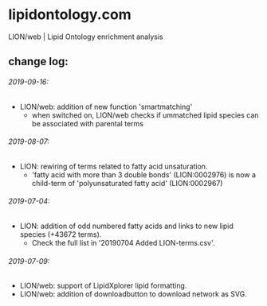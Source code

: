# lipidontology.com
LION/web | Lipid Ontology enrichment analysis

## change log:

###### 2019-09-16:
* LION/web: addition of new function 'smartmatching'
  * when switched on, LION/web checks if ummatched lipid species can be associated with parental terms

###### 2019-08-07:
* LION: rewiring of terms related to fatty acid unsaturation.
  * 'fatty acid with more than 3 double bonds' (LION:0002976) is now a child-term of 'polyunsaturated fatty acid' (LION:0002967)

###### 2019-07-04:
* LION: addition of odd numbered fatty acids and links to new lipid species (+43672 terms).
  * Check the full list in '20190704 Added LION-terms.csv'.
###### 2019-07-09:
* LION/web: support of LipidXplorer lipid formatting.
* LION/web: addition of downloadbutton to download network as SVG.
